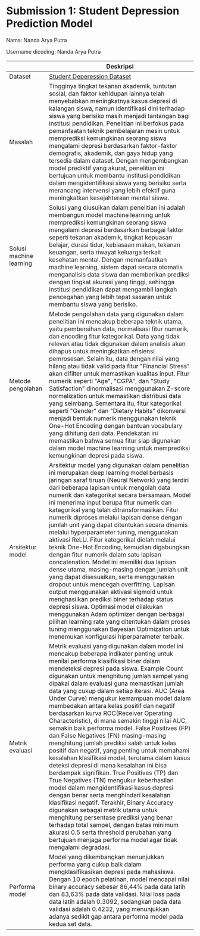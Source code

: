 # Submission 1: Student Depression Prediction Model
Nama: Nanda Arya Putra

Username dicoding: Nanda Arya Putra

| | Deskripsi |
| ----------- | ----------- |
| Dataset | [Student Deperession Dataset](https://www.kaggle.com/datasets/adilshamim8/student-depression-dataset) |
| Masalah | Tingginya tingkat tekanan akademik, tuntutan sosial, dan faktor kehidupan lainnya telah menyebabkan meningkatnya kasus depresi di kalangan siswa, namun identifikasi dini terhadap siswa yang berisiko masih menjadi tantangan bagi institusi pendidikan. Penelitian ini berfokus pada pemanfaatan teknik pembelajaran mesin untuk memprediksi kemungkinan seorang siswa mengalami depresi berdasarkan faktor-faktor demografis, akademik, dan gaya hidup yang tersedia dalam dataset. Dengan mengembangkan model prediktif yang akurat, penelitian ini bertujuan untuk membantu institusi pendidikan dalam mengidentifikasi siswa yang berisiko serta merancang intervensi yang lebih efektif guna meningkatkan kesejahteraan mental siswa. |
| Solusi machine learning | Solusi yang diusulkan dalam penelitian ini adalah membangun model machine learning untuk memprediksi kemungkinan seorang siswa mengalami depresi berdasarkan berbagai faktor seperti tekanan akademik, tingkat kepuasan belajar, durasi tidur, kebiasaan makan, tekanan keuangan, serta riwayat keluarga terkait kesehatan mental. Dengan memanfaatkan machine learning, sistem dapat secara otomatis menganalisis data siswa dan memberikan prediksi dengan tingkat akurasi yang tinggi, sehingga institusi pendidikan dapat mengambil langkah pencegahan yang lebih tepat sasaran untuk membantu siswa yang berisiko. |
| Metode pengolahan | Metode pengolahan data yang digunakan dalam penelitian ini mencakup beberapa teknik utama, yaitu pembersihan data, normalisasi fitur numerik, dan encoding fitur kategorikal. Data yang tidak relevan atau tidak digunakan dalam analisis akan dihapus untuk meningkatkan efisiensi pemrosesan. Selain itu, data dengan nilai yang hilang atau tidak valid pada fitur "Financial Stress" akan difilter untuk memastikan kualitas input. Fitur numerik seperti "Age", "CGPA", dan "Study Satisfaction" dinormalisasi menggunakan Z-score normalization untuk memastikan distribusi data yang seimbang. Sementara itu, fitur kategorikal seperti "Gender" dan "Dietary Habits" dikonversi menjadi bentuk numerik menggunakan teknik One-Hot Encoding dengan bantuan vocabulary yang dihitung dari data. Pendekatan ini memastikan bahwa semua fitur siap digunakan dalam model machine learning untuk memprediksi kemungkinan depresi pada siswa.|
| Arsitektur model | Arsitektur model yang digunakan dalam penelitian ini merupakan deep learning model berbasis jaringan saraf tiruan (Neural Network) yang terdiri dari beberapa lapisan untuk mengolah data numerik dan kategorikal secara bersamaan. Model ini menerima input berupa fitur numerik dan kategorikal yang telah ditransformasikan. Fitur numerik diproses melalui lapisan dense dengan jumlah unit yang dapat ditentukan secara dinamis melalui hyperparameter tuning, menggunakan aktivasi ReLU. Fitur kategorikal diolah melalui teknik One-Hot Encoding, kemudian digabungkan dengan fitur numerik dalam satu lapisan concatenation. Model ini memiliki dua lapisan dense utama, masing-masing dengan jumlah unit yang dapat disesuaikan, serta menggunakan dropout untuk mencegah overfitting. Lapisan output menggunakan aktivasi sigmoid untuk menghasilkan prediksi biner terhadap status depresi siswa. Optimasi model dilakukan menggunakan Adam optimizer dengan berbagai pilihan learning rate yang ditentukan dalam proses tuning menggunakan Bayesian Optimization untuk menemukan konfigurasi hiperparameter terbaik. |
| Metrik evaluasi | Metrik evaluasi yang digunakan dalam model ini mencakup beberapa indikator penting untuk menilai performa klasifikasi biner dalam mendeteksi depresi pada siswa. Example Count digunakan untuk menghitung jumlah sampel yang dipakai dalam evaluasi guna memastikan jumlah data yang cukup dalam setiap iterasi. AUC (Area Under Curve) mengukur kemampuan model dalam membedakan antara kelas positif dan negatif berdasarkan kurva ROC(Receiver Operating Characteristic), di mana semakin tinggi nilai AUC, semakin baik performa model. False Positives (FP) dan False Negatives (FN) masing-masing menghitung jumlah prediksi salah untuk kelas positif dan negatif, yang penting untuk memahami kesalahan klasifikasi model, terutama dalam kasus deteksi depresi di mana kesalahan ini bisa berdampak signifikan. True Positives (TP) dan True Negatives (TN) mengukur keberhasilan model dalam mengidentifikasi kasus depresi dengan benar serta menghindari kesalahan klasifikasi negatif. Terakhir, Binary Accuracy digunakan sebagai metrik utama untuk menghitung persentase prediksi yang benar terhadap total sampel, dengan batas minimum akurasi 0.5 serta threshold perubahan yang bertujuan menjaga performa model agar tidak mengalami degradasi. |
| Performa model | Model yang dikembangkan menunjukkan performa yang cukup baik dalam mengklasifikasikan depresi pada mahasiswa. Dengan 10 epoch pelatihan, model mencapai nilai binary accuracy sebesar 86,44% pada data latih dan 83,63% pada data validasi. Nilai loss pada data latih adalah 0.3092, sedangkan pada data validasi adalah 0.4232, yang menunjukkan adanya sedikit gap antara performa model pada kedua set data. |

